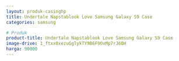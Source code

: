 ```yaml
---
layout: produk-casinghp
title: Undertale Napstablook Love Samsung Galaxy S9 Case
categories: samsung

# Produk
product-title: Undertale Napstablook Love Samsung Galaxy S9 Case
image-drive: 1_ftxx0xezuGglykTY9B6F9OxMp7rJ6OH
harga: 90000
---
```

